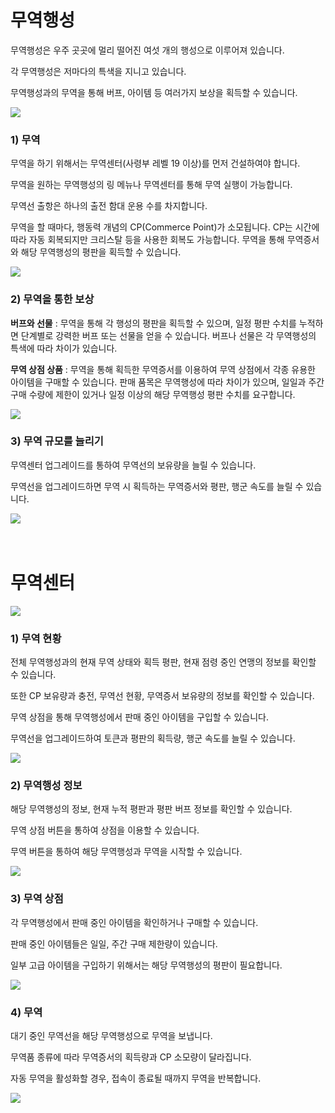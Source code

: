 # 무역행성

무역행성은 우주 곳곳에 멀리 떨어진 여섯 개의 행성으로 이루어져 있습니다.

각 무역행성은 저마다의 특색을 지니고 있습니다.

무역행성과의 무역을 통해 버프, 아이템 등 여러가지 보상을 획득할 수 있습니다.

![](http://astrokings.s3.amazonaws.com/html/img/help/1200_00_tradeplanet.jpg)
<br>

### 1) 무역

무역을 하기 위해서는 무역센터(사령부 레벨 19 이상)를 먼저 건설하여야 합니다.

무역을 원하는 무역행성의 링 메뉴나 무역센터를 통해 무역 실행이 가능합니다.

무역선 출항은 하나의 출전 함대 운용 수를 차지합니다.

무역을 할 때마다, 행동력 개념의 CP(Commerce Point)가 소모됩니다. CP는 시간에 따라 자동 회복되지만 크리스탈 등을 사용한 회복도 가능합니다.
무역을 통해 무역증서와 해당 무역행성의 평판을 획득할 수 있습니다.

![](http://astrokings.s3.amazonaws.com/html/img/help/1200_01_trade.jpg)
<br>

### 2) 무역을 통한 보상

**버프와 선물** : 무역을 통해 각 행성의 평판을 획득할 수 있으며, 일정 평판 수치를 누적하면 단계별로 강력한 버프 또는 선물을 얻을 수 있습니다. 버프나 선물은 각 무역행성의 특색에 따라 차이가 있습니다.

**무역 상점 상품** : 무역을 통해 획득한 무역증서를 이용하여 무역 상점에서 각종 유용한 아이템을 구매할 수 있습니다. 판매 품목은 무역행성에 따라 차이가 있으며, 일일과 주간 구매 수량에 제한이 있거나 일정 이상의 해당 무역행성 평판 수치를 요구합니다.

![](http://astrokings.s3.amazonaws.com/html/img/help/1200_02_reward.jpg)
<br>

### 3) 무역 규모를 늘리기

무역센터 업그레이드를 통하여 무역선의 보유량을 늘릴 수 있습니다.

무역선을 업그레이드하면 무역 시 획득하는 무역증서와 평판, 행군 속도를 늘릴 수 있습니다.

![](http://astrokings.s3.amazonaws.com/html/img/help/1200_03_tradeship.jpg)
<br>
<br>
<br>


# 무역센터

![](http://astrokings.s3.amazonaws.com/html/img/help/1200_04_tradecenter.jpg)
<br>

### 1) 무역 현황

전체 무역행성과의 현재 무역 상태와 획득 평판, 현재 점령 중인 연맹의 정보를 확인할 수 있습니다.

또한 CP 보유량과 충전, 무역선 현황, 무역증서 보유량의 정보를 확인할 수 있습니다.

무역 상점을 통해 무역행성에서 판매 중인 아이템을 구입할 수 있습니다.

무역선을 업그레이드하여 토큰과 평판의 획득량, 행군 속도를 늘릴 수 있습니다.

![](http://astrokings.s3.amazonaws.com/html/img/help/1200_05_tradestatus.jpg)
<br>

### 2) 무역행성 정보

해당 무역행성의 정보, 현재 누적 평판과 평판 버프 정보를 확인할 수 있습니다.

무역 상점 버튼을 통하여 상점을 이용할 수 있습니다.

무역 버튼을 통하여 해당 무역행성과 무역을 시작할 수 있습니다.

![](http://astrokings.s3.amazonaws.com/html/img/help/1200_06_planetinfo.jpg)
<br>

### 3) 무역 상점

각 무역행성에서 판매 중인 아이템을 확인하거나 구매할 수 있습니다.

판매 중인 아이템들은 일일, 주간 구매 제한량이 있습니다.

일부 고급 아이템을 구입하기 위해서는 해당 무역행성의 평판이 필요합니다.

![](http://astrokings.s3.amazonaws.com/html/img/help/1200_07_tradeshop.jpg)
<br>

### 4) 무역

대기 중인 무역선을 해당 무역행성으로 무역을 보냅니다.

무역품 종류에 따라 무역증서의 획득량과 CP 소모량이 달라집니다.

자동 무역을 활성화할 경우, 접속이 종료될 때까지 무역을 반복합니다. 

![](http://astrokings.s3.amazonaws.com/html/img/help/1200_08_sendtrade.jpg)
<br>